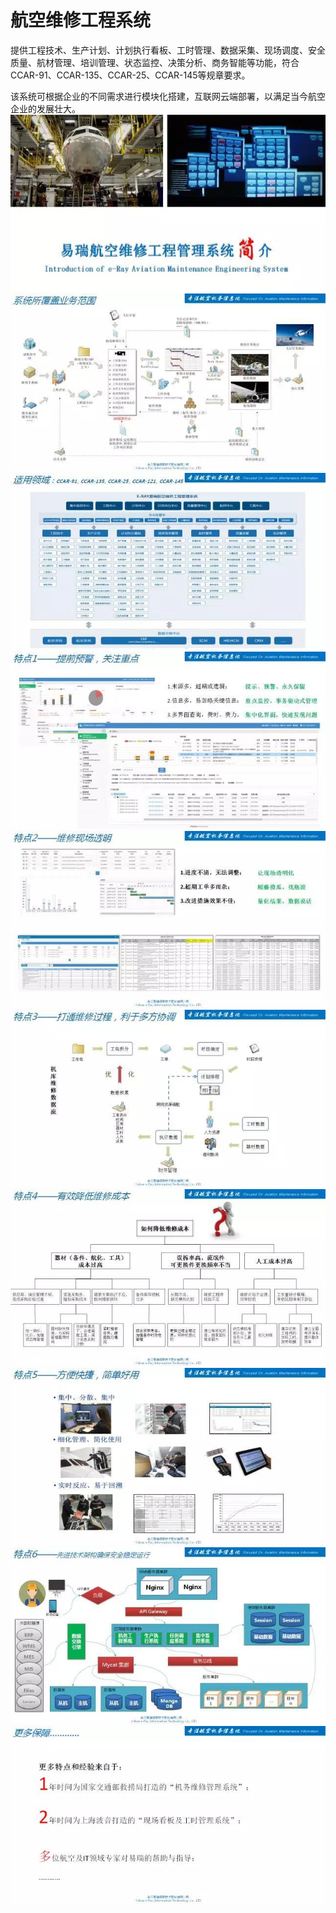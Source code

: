 # 航空维修工程系统
 提供工程技术、生产计划、计划执行看板、工时管理、数据采集、现场调度、安全质量、航材管理、培训管理、状态监控、决策分析、商务智能等功能，符合CCAR-91、CCAR-135、CCAR-25、CCAR-145等规章要求。

   该系统可根据企业的不同需求进行模块化搭建，互联网云端部署，以满足当今航空企业的发展壮大。
   ![Image text](https://raw.githubusercontent.com/linlong55555/img-folder/master/1-1.jpg)
   ![Image text](https://raw.githubusercontent.com/linlong55555/img-folder/master/1-2.jpg)
   ![Image text](https://raw.githubusercontent.com/linlong55555/img-folder/master/1-3.jpg)
   ![Image text](https://raw.githubusercontent.com/linlong55555/img-folder/master/1.jpg)
   ![Image text](https://raw.githubusercontent.com/linlong55555/img-folder/master/2.jpg)
   ![Image text](https://raw.githubusercontent.com/linlong55555/img-folder/master/3.jpg)
   ![Image text](https://raw.githubusercontent.com/linlong55555/img-folder/master/4.jpg)
   ![Image text](https://raw.githubusercontent.com/linlong55555/img-folder/master/5.jpg)
   ![Image text](https://raw.githubusercontent.com/linlong55555/img-folder/master/6.jpg)
   ![Image text](https://raw.githubusercontent.com/linlong55555/img-folder/master/7.jpg)
